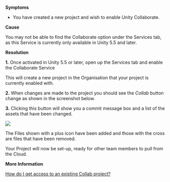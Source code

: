 
        

**Symptoms** 

*   You have created a new project and wish to enable Unity Collaborate.

**Cause** 

You may not be able to find the Collaborate option under the Services tab, as this Service is currently only available in Unity 5.5 and later.

**Resolution** 

**1.** Once activated in Unity 5.5 or later, open up the Services tab and enable the Collaborate Service

This will create a new project in the Organisation that your project is currently enabled with.

**2.** When changes are made to the project you should see the *Collab* button change as shown in the screenshot below.

**3.** Clicking this button will show you a commit message box and a list of the assets that have been changed.

![](/hc/en-us/article_attachments/203979726/CollabSetup03.png)

The Files shown with a plus icon have been added and those with the cross are files that have been removed.

Your Project will now be set-up, ready for other team members to pull from the Cloud. 

**More Information** 

[How do I get access to an existing Collab project?](/knowledge/articles/208804626)

      